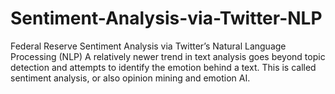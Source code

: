 # Sentiment-Analysis-via-Twitter-NLP
Federal Reserve Sentiment Analysis via Twitter’s Natural Language Processing (NLP) A relatively newer trend in text analysis goes beyond topic detection and attempts to identify the emotion behind a text. This is called sentiment analysis, or also opinion mining and emotion AI.
